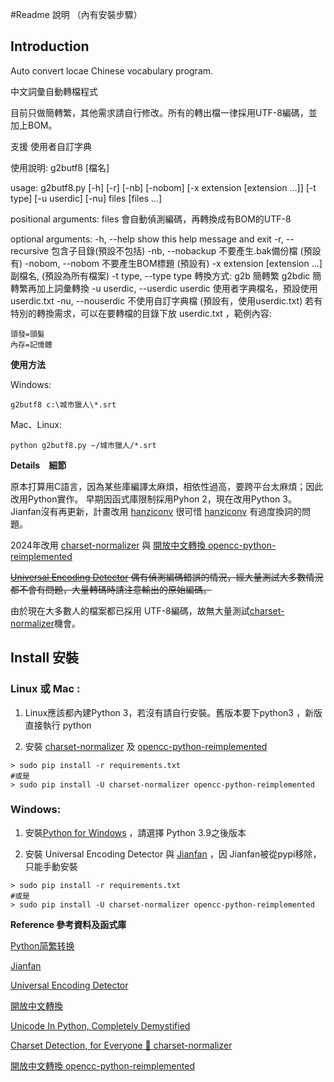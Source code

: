#Readme 說明 （內有安裝步驟）

## Introduction ##

Auto convert locae Chinese  vocabulary program.

中文詞彙自動轉檔程式

目前只做簡轉繁，其他需求請自行修改。所有的轉出檔一律採用UTF-8編碼，並加上BOM。

支援 使用者自訂字典 

使用說明: g2butf8 [檔名]

usage: g2butf8.py [-h] [-r] [-nb] [-nobom] [-x extension [extension ...]] [-t type] [-u userdic] [-nu] files [files ...]

positional arguments:
  files                 會自動偵測編碼，再轉換成有BOM的UTF-8

optional arguments:
  -h, --help            show this help message and exit
  -r, --recursive       包含子目錄(預設不包括)
  -nb, --nobackup       不要產生.bak備份檔 (預設有)
  -nobom, --nobom       不要產生BOM標題 (預設有)
  -x extension [extension ...]  副檔名, (預設為所有檔案)
  -t type, --type type  轉換方式: g2b 簡轉繁   g2bdic 簡轉繁再加上詞彙轉換
  -u userdic, --userdic userdic  使用者字典檔名，預設使用 userdic.txt
  -nu, --nouserdic      不使用自訂字典檔  (預設有，使用userdic.txt)
若有特別的轉換需求，可以在要轉檔的目錄下放 userdic.txt ，範例內容:

```
頭發=頭髮
內存=記憶體
```


 **使用方法** 

Windows:


```
g2butf8 c:\城市獵人\*.srt
```



Mac、Linux:


```
python g2butf8.py ~/城市獵人/*.srt
```

 **Details　細節**

原本打算用C語言，因為某些庫編譯太麻煩，相依性過高，要跨平台太麻煩；因此改用Python實作。
早期因函式庫限制採用Pyhon 2，現在改用Python 3。
Jianfan沒有再更新，計畫改用 [hanziconv](https://pypi.org/project/hanziconv/0.3/) 很可惜  [hanziconv](https://pypi.org/project/hanziconv/0.3/) 有過度換詞的問題。

2024年改用 [charset-normalizer](https://pypi.org/project/charset-normalizer/) 與
[開放中文轉換 opencc-python-reimplemented](https://pypi.org/project/opencc-python-reimplemented/)

~~[Universal Encoding Detector](https://pypi.org/project/chardet/) 偶有偵測編碼錯誤的情況，經大量測試大多數情況都不會有問題，大量轉碼時請注意輸出的原始編碼。~~

由於現在大多數人的檔案都已採用 UTF-8編碼，故無大量測試[charset-normalizer](https://pypi.org/project/charset-normalizer/)機會。

## Install 安裝 

### Linux 或 Mac : 

1. Linux應該都內建Python 3，若沒有請自行安裝。舊版本要下python3 ，新版直接執行 python

2. 安裝 [charset-normalizer](https://pypi.org/project/charset-normalizer/) 及 [opencc-python-reimplemented](https://pypi.org/project/opencc-python-reimplemented/)


```
> sudo pip install -r requirements.txt 
#或是
> sudo pip install -U charset-normalizer opencc-python-reimplemented

```


### Windows: 
1. 安裝[Python for Windows](https://www.python.org/downloads/windows/) ，請選擇 Python 3.9之後版本

2. 安裝 Universal Encoding Detector 與 [Jianfan](https://pypi.org/project/Jianfan/)  ，因 Jianfan被從pypi移除，只能手動安裝
```
> sudo pip install -r requirements.txt 
#或是
> sudo pip install -U charset-normalizer opencc-python-reimplemented

```


**Reference 參考資料及函式庫**

[Python简繁转换](http://gerry.lamost.org/blog/?p=603)

[Jianfan](https://pypi.python.org/pypi/Jianfan)

[Universal Encoding Detector](http://chardet.feedparser.org/)

[開放中文轉換](http://code.google.com/p/opencc/opencc)

[Unicode In Python, Completely Demystified](http://farmdev.com/talks/unicode/)

[Charset Detection, for Everyone 👋 charset-normalizer](https://pypi.org/project/charset-normalizer/) 

[開放中文轉換 opencc-python-reimplemented](https://pypi.org/project/opencc-python-reimplemented/)